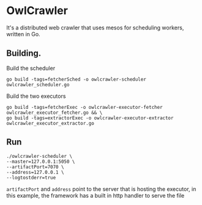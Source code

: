 # OwlCrawler

It's a distributed web crawler that uses mesos for scheduling workers, written in Go.

## Building.

Build the scheduler

`go build -tags=fetcherSched -o owlcrawler-scheduler owlcrawler_scheduler.go`

Build the two executors

```
go build -tags=fetcherExec -o owlcrawler-executor-fetcher owlcrawler_executor_fetcher.go && \
go build -tags=extractorExec -o owlcrawler-executor-extractor owlcrawler_executor_extractor.go 
```

## Run

```
./owlcrawler-scheduler \
--master=127.0.0.1:5050 \
--artifactPort=7070 \
--address=127.0.0.1 \
--logtostderr=true

```

`artifactPort` and `address` point to the server that is hosting the executor, in this example, the framework has a built in http handler to serve the file